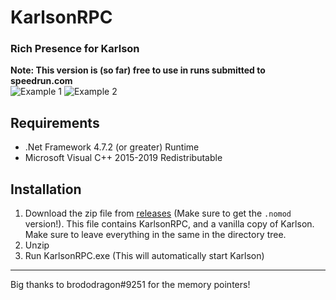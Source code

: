 # KarlsonRPC
### Rich Presence for Karlson
**Note: This version is (so far) free to use in runs submitted to speedrun.com**<br>
![Example 1](https://i.ibb.co/RCyqdrp/image.png) ![Example 2](https://i.ibb.co/Hd7spjw/image.png)<br>

## Requirements
* .Net Framework 4.7.2 (or greater) Runtime
* Microsoft Visual C++ 2015-2019 Redistributable


## Installation

1. Download the zip file from [releases](https://github.com/karlsonmodding/KarlsonRPC/releases) (Make sure to get the `.nomod` version!).
This file contains KarlsonRPC, and a vanilla copy of Karlson. Make sure to leave everything in the same in the directory tree.
2. Unzip
3. Run KarlsonRPC.exe (This will automatically start Karlson)

<hr>
Big thanks to brododragon#9251 for the memory pointers!
